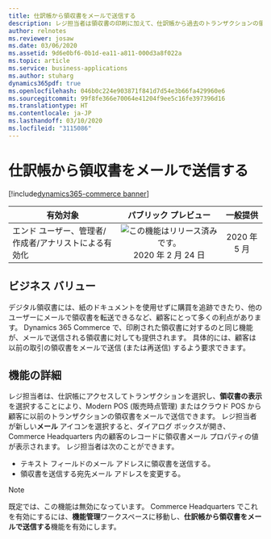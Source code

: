 ```yaml
---
title: 仕訳帳から領収書をメールで送信する
description: レジ担当者は領収書の印刷に加えて、仕訳帳から過去のトランザクションの領収書をメールで送信できるようになります。
author: relnotes
ms.reviewer: josaw
ms.date: 03/06/2020
ms.assetid: 9d6e0bf6-0b1d-ea11-a811-000d3a8f022a
ms.topic: article
ms.service: business-applications
ms.author: stuharg
dynamics365pdf: true
ms.openlocfilehash: 046b0c224e903871f841d7d54e3b66fa429960e6
ms.sourcegitcommit: 99f8fe366e70064e41204f9ee5c16fe397396d16
ms.translationtype: HT
ms.contentlocale: ja-JP
ms.lasthandoff: 03/10/2020
ms.locfileid: "3115086"
---
```

# <a name="email-a-receipt-from-the-journal"></a>仕訳帳から領収書をメールで送信する
[!include[dynamics365-commerce banner](../includes/dynamics365-commerce.md)]

| 有効対象    |  パブリック プレビュー | 一般提供 | 
| ---------- | :----------: |:----------: |
|エンド ユーザー、管理者/作成者/アナリストによる有効化|![この機能はリリース済みです。](/dynamics365-release-plan/media/green-checkmark.png "この機能はリリース済みです。") 2020 年 2 月 24 日| 2020 年 5 月|


## <a name="business-value"></a>ビジネス バリュー
<!-- bv start -->
デジタル領収書には、紙のドキュメントを使用せずに購買を追跡できたり、他のユーザーにメールで領収書を転送できるなど、顧客にとって多くの利点があります。 Dynamics 365 Commerce で、印刷された領収書に対するのと同じ機能が、メールで送信される領収書に対しても提供されます。 具体的には、顧客は以前の取引の領収書をメールで送信 (または再送信) するよう要求できます。
<!-- bv end -->



## <a name="feature-details"></a>機能の詳細
<!--feature detail start -->
レジ担当者は、仕訳帳にアクセスしてトランザクションを選択し、**領収書の表示**を選択することにより、Modern POS (販売時点管理) またはクラウド POS から顧客に以前のトランザクションの領収書をメールで送信できます。 レジ担当者が新しい**メール** アイコンを選択すると、ダイアログ ボックスが開き、Commerce Headquarters 内の顧客のレコードに領収書メール プロパティの値が表示されます。 レジ担当者は次のことができます。

- テキスト フィールドのメール アドレスに領収書を送信する。
- 領収書を送信する宛先メール アドレスを変更する。

> [!NOTE]
> 既定では、この機能は無効になっています。 Commerce Headquarters でこれを有効にするには、**機能管理**ワークスペースに移動し、**仕訳帳から領収書をメールで送信する**機能を有効にします。 
<!--feature detail end -->










